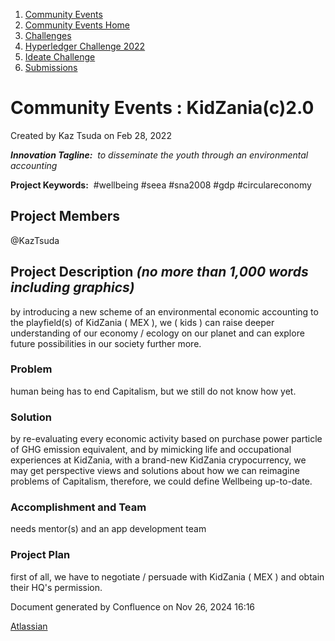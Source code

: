 1. [Community Events](index.html)
2. [Community Events Home](Community-Events-Home_21790731.html)
3. [Challenges](Challenges_21792347.html)
4. [Hyperledger Challenge 2022](Hyperledger-Challenge-2022_21792351.html)
5. [Ideate Challenge](Ideate-Challenge_21792356.html)
6. [Submissions](Submissions_21790825.html)

# Community Events : KidZania(c)2.0

Created by Kaz Tsuda on Feb 28, 2022

***Innovation Tagline:**  to disseminate the youth through an environmental accounting*

**Project Keywords:**  #wellbeing #seea #sna2008 #gdp #circulareconomy

## Project Members

@KazTsuda 

## Project Description *(no more than 1,000 words including graphics)*

by introducing a new scheme of an environmental economic accounting to the playfield(s) of KidZania ( MEX ), we ( kids ) can raise deeper understanding of our economy / ecology on our planet and can explore future possibilities in our society further more.

### Problem

human being has to end Capitalism, but we still do not know how yet.

### Solution

by re-evaluating every economic activity based on purchase power particle of GHG emission equivalent, and by mimicking life and occupational experiences at KidZania, with a brand-new KidZania crypocurrency, we may get perspective views and solutions about how we can reimagine problems of Capitalism, therefore, we could define Wellbeing up-to-date.

### Accomplishment and Team

needs mentor(s) and an app development team

### Project Plan

first of all, we have to negotiate / persuade with KidZania ( MEX ) and obtain their HQ's permission.

Document generated by Confluence on Nov 26, 2024 16:16

[Atlassian](http://www.atlassian.com/)
